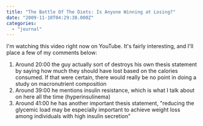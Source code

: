 ```yaml
---
title: "The Battle Of The Diets: Is Anyone Winning at Losing?"
date: "2009-11-10T04:29:38.000Z"
categories: 
  - "journal"
---
```


I'm watching this video right now on YouTube. It's fairly interesting, and I'll place a few of my comments below:

1. Around 20:00 the guy actually sort of destroys his own thesis statement by saying how much they should have lost based on the calories consumed. If that were certain, there would really be no point in doing a study on macronutrient composition
2. Around 39:00 he mentions insulin resistance, which is what I talk about on here all the time (hyperinsulinema)
3. Around 41:00 he has another important thesis statement, "reducing the glycemic load may be especially important to achieve weight loss among individuals with high insulin secretion"
